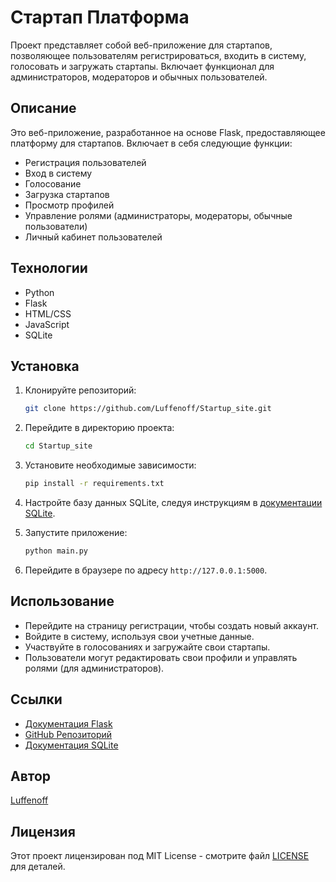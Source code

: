 # Стартап Платформа

Проект представляет собой веб-приложение для стартапов, позволяющее пользователям регистрироваться, входить в систему, голосовать и загружать стартапы. Включает функционал для администраторов, модераторов и обычных пользователей.

## Описание

Это веб-приложение, разработанное на основе Flask, предоставляющее платформу для стартапов. Включает в себя следующие функции:

- Регистрация пользователей
- Вход в систему
- Голосование
- Загрузка стартапов
- Просмотр профилей
- Управление ролями (администраторы, модераторы, обычные пользователи)
- Личный кабинет пользователей

## Технологии

- Python
- Flask
- HTML/CSS
- JavaScript
- SQLite

## Установка

1. Клонируйте репозиторий:

   ```bash
   git clone https://github.com/Luffenoff/Startup_site.git
   ```

2. Перейдите в директорию проекта:

   ```bash
   cd Startup_site
   ```

3. Установите необходимые зависимости:

   ```bash
   pip install -r requirements.txt
   ```

4. Настройте базу данных SQLite, следуя инструкциям в [документации SQLite](https://www.sqlite.org/docs.html).

5. Запустите приложение:

   ```bash
   python main.py
   ```

6. Перейдите в браузере по адресу `http://127.0.0.1:5000`.

## Использование

- Перейдите на страницу регистрации, чтобы создать новый аккаунт.
- Войдите в систему, используя свои учетные данные.
- Участвуйте в голосованиях и загружайте свои стартапы.
- Пользователи могут редактировать свои профили и управлять ролями (для администраторов).

## Ссылки

- [Документация Flask](https://flask.palletsprojects.com/)
- [GitHub Репозиторий](https://github.com/Luffenoff/Startup_site)
- [Документация SQLite](https://www.sqlite.org/docs.html)

## Автор

[Luffenoff](https://github.com/Luffenoff)

## Лицензия

Этот проект лицензирован под MIT License - смотрите файл [LICENSE](LICENSE) для деталей.
